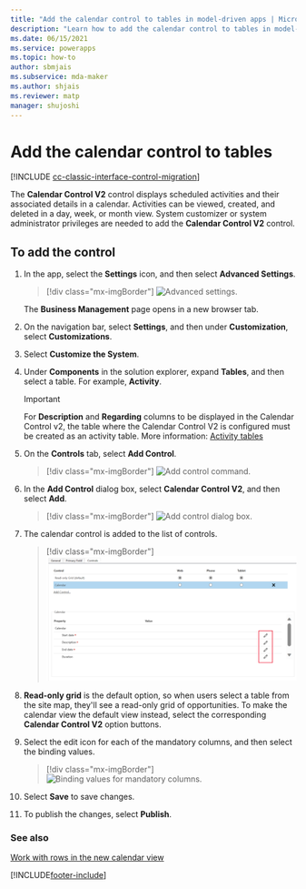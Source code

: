 ```yaml
---
title: "Add the calendar control to tables in model-driven apps | MicrosoftDocs"
description: "Learn how to add the calendar control to tables in model-driven apps."
ms.date: 06/15/2021
ms.service: powerapps
ms.topic: how-to
author: sbmjais
ms.subservice: mda-maker
ms.author: shjais
ms.reviewer: matp
manager: shujoshi
---
```


# Add the calendar control to tables



[!INCLUDE [cc-classic-interface-control-migration](../../includes/cc-classic-interface-control-migration.md)]

The **Calendar Control V2** control displays scheduled activities and their associated details in a calendar. Activities can be viewed, created, and deleted in a day, week, or month view. System customizer or system administrator privileges are needed to add the **Calendar Control V2** control.

## To add the control

1. In the app, select the **Settings** icon, and then select **Advanced Settings**.

    > [!div class="mx-imgBorder"]
    > ![Advanced settings.](media/advanced-settings.png "Advanced settings")

    The **Business Management** page opens in a new browser tab.
1. On the navigation bar, select **Settings**, and then under **Customization**, select **Customizations**.
1. Select **Customize the System**.
1. Under **Components** in the solution explorer, expand **Tables**, and then select a table. For example, **Activity**.

    > [!IMPORTANT]
    > For **Description** and **Regarding** columns to be displayed in the Calendar Control v2, the table where the Calendar Control V2 is configured must be created as an activity table. More information: [Activity tables](../data-platform/types-of-entities.md#activity-tables)
1. On the **Controls** tab, select **Add Control**.

    > [!div class="mx-imgBorder"]
    > ![Add control command.](media/add-control.png "Add control command") 

1. In the **Add Control** dialog box, select **Calendar Control V2**, and then select **Add**.

    > [!div class="mx-imgBorder"]
    > ![Add control dialog box.](media/add-cal-control.png "Add control dialog box")

1. The calendar control is added to the list of controls.

    > [!div class="mx-imgBorder"]
    > ![Calendar control added.](media/cal-control-added.png "Calendar control added")

1. **Read-only grid** is the default option, so when users select a table from the site map, they'll see a read-only grid of opportunities. To make the calendar view the default view instead, select the corresponding **Calendar Control V2** option buttons.

1. Select the edit icon for each of the mandatory columns, and then select the binding values.

    > [!div class="mx-imgBorder"]
    > ![Binding values for mandatory columns.](media/bind-values.png "Binding values for mandatory columns")

1. Select **Save** to save changes.

1. To publish the changes, select **Publish**.

### See also

[Work with rows in the new calendar view](../../user/calendar-view.md)

[!INCLUDE[footer-include](../../includes/footer-banner.md)]
